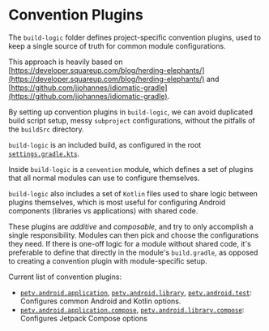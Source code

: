# Convention Plugins

The `build-logic` folder defines project-specific convention plugins, used to keep a single
source of truth for common module configurations.

This approach is heavily based on
[https://developer.squareup.com/blog/herding-elephants/](https://developer.squareup.com/blog/herding-elephants/)
and
[https://github.com/jjohannes/idiomatic-gradle](https://github.com/jjohannes/idiomatic-gradle).

By setting up convention plugins in `build-logic`, we can avoid duplicated build script setup,
messy `subproject` configurations, without the pitfalls of the `buildSrc` directory.

`build-logic` is an included build, as configured in the root
[`settings.gradle.kts`](../settings.gradle.kts).

Inside `build-logic` is a `convention` module, which defines a set of plugins that all normal
modules can use to configure themselves.

`build-logic` also includes a set of `Kotlin` files used to share logic between plugins themselves,
which is most useful for configuring Android components (libraries vs applications) with shared
code.

These plugins are *additive* and *composable*, and try to only accomplish a single responsibility.
Modules can then pick and choose the configurations they need.
If there is one-off logic for a module without shared code, it's preferable to define that directly
in the module's `build.gradle`, as opposed to creating a convention plugin with module-specific
setup.

Current list of convention plugins:

- [`petv.android.application`](convention/src/main/kotlin/AndroidApplicationConventionPlugin.kt),
  [`petv.android.library`](convention/src/main/kotlin/AndroidLibraryConventionPlugin.kt),
  [`petv.android.test`](convention/src/main/kotlin/AndroidTestConventionPlugin.kt):
  Configures common Android and Kotlin options.
- [`petv.android.application.compose`](convention/src/main/kotlin/AndroidApplicationComposeConventionPlugin.kt),
  [`petv.android.library.compose`](convention/src/main/kotlin/AndroidLibraryComposeConventionPlugin.kt):
  Configures Jetpack Compose options
